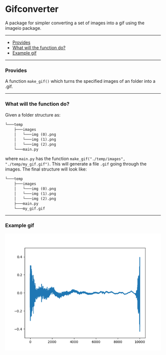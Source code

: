 # Gifconverter

A package for simpler converting a set of images into a gif using the imageio package.

***

* [Provides](#provides)
* [What will the function do?](#what-will-the-function-do)
* [Example gif](#example-gif)

***

### Provides

A function `make_gif()` which turns the specified images of an folder into a .gif.

***

### What will the function do?
Given a folder structure as:
```
└───temp
    ├───images
    │   └───img (0).png
    │   └───img (1).png
    │   └───img (2).png
    └───main.py
```
where `main.py` has the function `make_gif("./temp/images", "./temp/my_gif.gif")`. This will generate a file `.gif` going through the images. The final structure will look like:
```
└───temp
    ├───images
    │   └───img (0).png
    │   └───img (1).png
    │   └───img (2).png
    ├───main.py
    └───my_gif.gif
```

***

### Example gif

![example_gif](gifconverter/src/tests/giftest.gif)